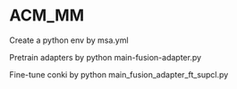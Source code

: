 # ACM_MM
Create a python env by msa.yml

Pretrain adapters by python main-fusion-adapter.py

Fine-tune conki by python main_fusion_adapter_ft_supcl.py
